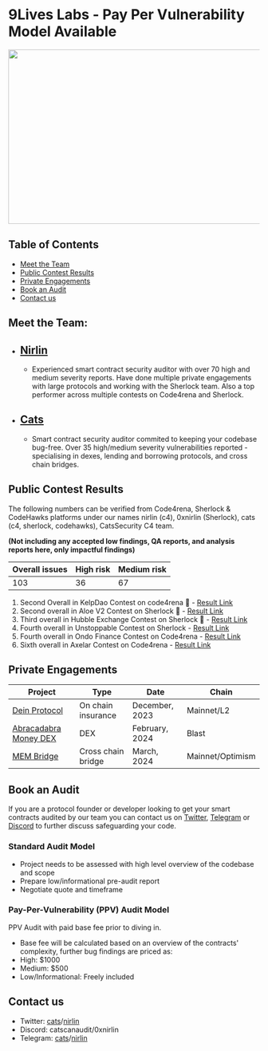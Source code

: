 # 9Lives Labs - Pay Per Vulnerability Model Available 
<p align="center">
  <img width="700" height="350" src="https://github.com/9LivesLabs/audit/assets/162015731/78e9b080-210b-47c0-aa77-2b097d768a3d">
</p>

## Table of Contents
- [Meet the Team](#meet-the-team)
- [Public Contest Results](#public-contest-results)
- [Private Engagements](#private-engagements)
- [Book an Audit](#book-an-audit)
- [Contact us](#contact-us)

## Meet the Team:

- ## [Nirlin](https:twitter.com/0xnirlin)
  - Experienced smart contract security auditor with over 70 high and medium severity reports. Have done multiple private engagements with large protocols and working with the Sherlock team. Also a top performer across multiple contests on Code4rena and Sherlock.
  
- ## [Cats](https://twitter.com/catscanaudit)
  - Smart contract security auditor commited to keeping your codebase bug-free. Over 35 high/medium severity vulnerabilities reported - specialising in dexes, lending and borrowing protocols, and cross chain bridges. 

## Public Contest Results
The following numbers can be verified from Code4rena, Sherlock & CodeHawks platforms under our names nirlin (c4), 0xnirlin (Sherlock), cats (c4, sherlock, codehawks), CatsSecurity C4 team.

**(Not including any accepted low findings, QA reports, and analysis reports here, only impactful findings)**

| Overall issues | High risk | Medium risk |
| ---------------| ----------| ------------|
| 103             | 36        |   67        |

1.  Second Overall in KelpDao Contest on code4rena 🥈 - [Result Link](https://discord.com/channels/810916927919620096/1171865604114882600/1183066714838147102)
2.  Second overall in Aloe V2 Contest on Sherlock 🥈 - [Result Link](https://discord.com/channels/812037309376495636/1150807984893591643/1169679544484114494)
3.  Third overall in Hubble Exchange Contest on Sherlock 🥉 - [Result Link](https://discord.com/channels/812037309376495636/1121092175216787507/1137761593137049641)
4.  Fourth overall in Unstoppable Contest on Sherlock - [Result Link](https://discord.com/channels/812037309376495636/1123628892536717472/1137765358447632496)
5.  Fourth overall in Ondo Finance Contest on Code4rena - [Result Link](https://code4rena.com/audits/2023-09-ondo-finance#top)
6.  Sixth overall in Axelar Contest on Code4rena - [Result Link](https://code4rena.com/audits/2023-07-axelar-network#top)

## Private Engagements

| Project                                             | Type                | Date           | Chain                         |
|-----------------------------------------------------|---------------------|----------------|-------------------------------|
| [Dein Protocol](https://docs.dein.di)               | On chain insurance  | December, 2023 | Mainnet/L2                    |
| [Abracadabra Money DEX](https://abracadabra.money/) | DEX                 | February, 2024 | Blast                         |
| [MEM Bridge](https://www.mem.tech/)                 | Cross chain bridge  | March, 2024    | Mainnet/Optimism              |

## Book an Audit
If you are a protocol founder or developer looking to get your smart contracts audited by our team you can contact us on [Twitter](#contact-us), [Telegram](#contact-us) or [Discord](#contact-us) to further discuss safeguarding your code.

### Standard Audit Model
- Project needs to be assessed with high level overview of the codebase and scope
- Prepare low/informational pre-audit report
- Negotiate quote and timeframe
### Pay-Per-Vulnerability (PPV) Audit Model
PPV Audit with paid base fee prior to diving in.
- Base fee will be calculated based on an overview of the contracts' complexity, further bug findings are priced as:
 - High: $1000
 - Medium: $500
 - Low/Informational: Freely included
## Contact us
- Twitter: [cats](https://twitter.com/catscanaudit)/[nirlin](https://twitter.com/0xnirlin)
- Discord: catscanaudit/0xnirlin
- Telegram: [cats](https://t.me/catscanaudit)/[nirlin](https://t.me/NirlinSecurity)

